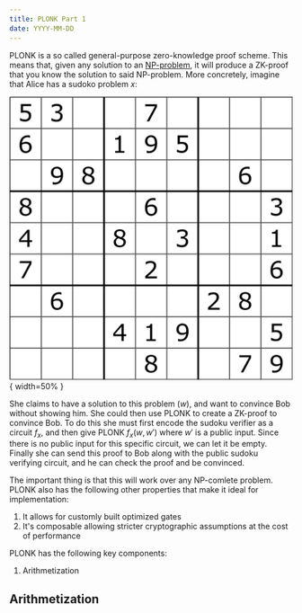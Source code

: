 ```yaml
---
title: PLONK Part 1
date: YYYY-MM-DD
---
```


PLONK is a so called general-purpose zero-knowledge
proof scheme. This means that, given any solution to an
[NP-problem](https://en.wikipedia.org/wiki/NP_(complexity)), it will produce
a ZK-proof that you know the solution to said NP-problem. More concretely,
imagine that Alice has a sudoko problem $x$:

![The sudoku problem in question](sudoku.svg){ width=50% }

She claims to have a solution to this problem ($w$), and want to convince
Bob without showing him. She could then use PLONK to create a ZK-proof to
convince Bob. To do this she must first encode the sudoku verifier as a
circuit $f_x$, and then give PLONK $f_x(w, w')$ where $w'$ is a public input. Since
there is no public input for this specific circuit, we can let it be
empty. Finally she can send this proof to Bob along with the public sudoku
verifying circuit, and he can check the proof and be convinced.

The important thing is that this will work over any NP-comlete problem. PLONK
also has the following other properties that make it ideal for implementation:

1. It allows for customly built optimized gates
2. It's composable allowing stricter cryptographic assumptions at the cost of performance

PLONK has the following key components:

1. Arithmetization

## Arithmetization


